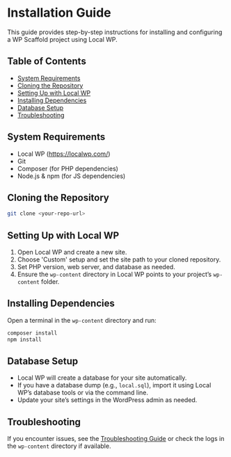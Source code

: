 # Installation Guide

This guide provides step-by-step instructions for installing and configuring a WP Scaffold project using Local WP.

## Table of Contents
- [System Requirements](#system-requirements)
- [Cloning the Repository](#cloning-the-repository)
- [Setting Up with Local WP](#setting-up-with-local-wp)
- [Installing Dependencies](#installing-dependencies)
- [Database Setup](#database-setup)
- [Troubleshooting](#troubleshooting)

## System Requirements
- Local WP (https://localwp.com/)
- Git
- Composer (for PHP dependencies)
- Node.js & npm (for JS dependencies)

## Cloning the Repository
```bash
git clone <your-repo-url>
```

## Setting Up with Local WP
1. Open Local WP and create a new site.
2. Choose 'Custom' setup and set the site path to your cloned repository.
3. Set PHP version, web server, and database as needed.
4. Ensure the `wp-content` directory in Local WP points to your project’s `wp-content` folder.

## Installing Dependencies
Open a terminal in the `wp-content` directory and run:
```bash
composer install
npm install
```

## Database Setup
- Local WP will create a database for your site automatically.
- If you have a database dump (e.g., `local.sql`), import it using Local WP’s database tools or via the command line.
- Update your site’s settings in the WordPress admin as needed.

## Troubleshooting
If you encounter issues, see the [Troubleshooting Guide](./troubleshooting-faq/troubleshooting-guide.md) or check the logs in the `wp-content` directory if available.
